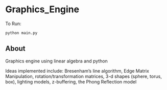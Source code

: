 # Graphics_Engine

To Run:
```
python main.py
```

## About 
Graphics engine using linear algebra and python

Ideas implemented include: Bresenham’s line algorithm, Edge Matrix Manipulation, rotation/transformation matrices, 3-d shapes (sphere, torus, box), lighting models, z-buffering, the Phong Reflection model

